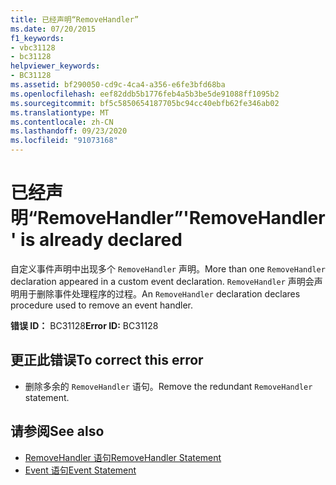 ```yaml
---
title: 已经声明“RemoveHandler”
ms.date: 07/20/2015
f1_keywords:
- vbc31128
- bc31128
helpviewer_keywords:
- BC31128
ms.assetid: bf290050-cd9c-4ca4-a356-e6fe3bfd68ba
ms.openlocfilehash: eef82ddb5b1776feb4a5b3be5de91088ff1095b2
ms.sourcegitcommit: bf5c5850654187705bc94cc40ebfb62fe346ab02
ms.translationtype: MT
ms.contentlocale: zh-CN
ms.lasthandoff: 09/23/2020
ms.locfileid: "91073168"
---
```

# <a name="removehandler-is-already-declared"></a><span data-ttu-id="ed8f6-102">已经声明“RemoveHandler”</span><span class="sxs-lookup"><span data-stu-id="ed8f6-102">'RemoveHandler' is already declared</span></span>

<span data-ttu-id="ed8f6-103">自定义事件声明中出现多个 `RemoveHandler` 声明。</span><span class="sxs-lookup"><span data-stu-id="ed8f6-103">More than one `RemoveHandler` declaration appeared in a custom event declaration.</span></span> <span data-ttu-id="ed8f6-104">`RemoveHandler` 声明会声明用于删除事件处理程序的过程。</span><span class="sxs-lookup"><span data-stu-id="ed8f6-104">An `RemoveHandler` declaration declares procedure used to remove an event handler.</span></span>  
  
 <span data-ttu-id="ed8f6-105">**错误 ID：** BC31128</span><span class="sxs-lookup"><span data-stu-id="ed8f6-105">**Error ID:** BC31128</span></span>  
  
## <a name="to-correct-this-error"></a><span data-ttu-id="ed8f6-106">更正此错误</span><span class="sxs-lookup"><span data-stu-id="ed8f6-106">To correct this error</span></span>  
  
- <span data-ttu-id="ed8f6-107">删除多余的 `RemoveHandler` 语句。</span><span class="sxs-lookup"><span data-stu-id="ed8f6-107">Remove the redundant `RemoveHandler` statement.</span></span>  
  
## <a name="see-also"></a><span data-ttu-id="ed8f6-108">请参阅</span><span class="sxs-lookup"><span data-stu-id="ed8f6-108">See also</span></span>

- [<span data-ttu-id="ed8f6-109">RemoveHandler 语句</span><span class="sxs-lookup"><span data-stu-id="ed8f6-109">RemoveHandler Statement</span></span>](../language-reference/statements/removehandler-statement.md)
- [<span data-ttu-id="ed8f6-110">Event 语句</span><span class="sxs-lookup"><span data-stu-id="ed8f6-110">Event Statement</span></span>](../language-reference/statements/event-statement.md)
